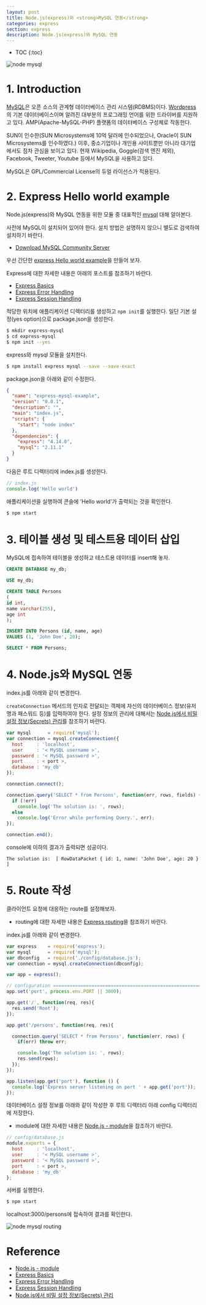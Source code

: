 ```yaml
---
layout: post
title: Node.js(express)와 <strong>MySQL 연동</strong>
categories: express
section: express
description: Node.js(express)와 MySQL 연동
---
```


* TOC
{:toc}

![node mysql](/img/nodejs-mysql.png)

# 1. Introduction

[MySQL](https://www.mysql.com/)은 오픈 소스의 관계형 데이터베이스 관리 시스템(RDBMS)이다. [Wordpress](https://wordpress.org/)의 기본 데이터베이스이며 알려진 대부분의 프로그래밍 언어를 위한 드라이버를 지원하고 있다. AMP(Apache-MySQL-PHP) 플랫폼의 데이터베이스 구성체로 작동한다.

SUN이 인수한(SUN Microsystems에 10억 달러에 인수되었으나, Oracle이 SUN Microsystems를 인수하였다.) 이후, 중소기업이나 개인용 사이트뿐만 아니라 대기업에서도 점차 관심을 보이고 있다. 현재 Wikipedia, Goggle(검색 엔진 제외), Facebook, Tweeter, Youtube 등에서 MySQL을 사용하고 있다.

MySQL은 GPL/Commercial License의 듀얼 라이선스가 적용된다.

# 2. Express Hello world example

Node.js(express)와 MySQL 연동을 위한 모듈 중 대표적인 [mysql](https://github.com/mysqljs/mysql) 대해 알아본다.

사전에 MySQL이 설치되어 있어야 한다. 설치 방법은 설명하지 않으니 별도로 검색하여 설치하기 바란다.

- [Download MySQL Community Server](https://dev.mysql.com/downloads/mysql/)

우선 간단한 [express Hello world example](http://expressjs.com/en/starter/hello-world.html)을 만들어 보자.

Express에 대한 자세한 내용은 아래의 포스트를 참조하기 바란다.

- [Express Basics](./express-basics)  
- [Express Error Handling](./express-error-handling)  
- [Express Session Handling](./express-session-handling)

적당한 위치에 애플리케이션 디렉터리를 생성하고 `npm init`를 실행한다. 일단 기본 설정(yes option)으로 package.json을 생성한다.

```bash
$ mkdir express-mysql
$ cd express-mysql
$ npm init --yes
```

express와 mysql 모듈을 설치한다.

```bash
$ npm install express mysql --save --save-exact
```

package.json을 아래와 같이 수정한다.


```json
{
  "name": "express-mysql-example",
  "version": "0.0.1",
  "description": "",
  "main": "index.js",
  "scripts": {
    "start": "node index"
  },
  "dependencies": {
    "express": "4.14.0",
    "mysql": "2.11.1"
  }
}
```

다음은 루트 디렉터리에 index.js를 생성한다.

```javascript
// index.js
console.log('Hello world')
```

애플리케이션을 실행하여 콘솔에 'Hello world'가 출력되는 것을 확인한다.

```bash
$ npm start
```

# 3. 테이블 생성 및 테스트용 데이터 삽입

MySQL에 접속하여 테이블을 생성하고 테스트용 데이터를 insert해 놓자.

```sql
CREATE DATABASE my_db;

USE my_db;

CREATE TABLE Persons
(
id int,
name varchar(255),
age int
);

INSERT INTO Persons (id, name, age)
VALUES (1, 'John Doe', 20);

SELECT * FROM Persons;
```

# 4. Node.js와 MySQL 연동

index.js를 아래와 같이 변경한다.

`createConnection` 메서드의 인자로 전달되는 객체에 자신의 데이터베이스 정보(유저명과 패스워드 등)를 입력하여야 한다. 설정 정보의 관리에 대해서는 [Node.js에서 비밀 설정 정보(Secrets) 관리](./nodejs-kepping-secrets)를 참조하기 바란다.

```javascript
var mysql      = require('mysql');
var connection = mysql.createConnection({
  host     : 'localhost',
  user     : '< MySQL username >',
  password : '< MySQL password >',
  port     : < port >,
  database : 'my_db'
});

connection.connect();

connection.query('SELECT * from Persons', function(err, rows, fields) {
  if (!err)
    console.log('The solution is: ', rows);
  else
    console.log('Error while performing Query.', err);
});

connection.end();
```

console에 이하의 결과가 출력되면 성공이다.

```
The solution is:  [ RowDataPacket { id: 1, name: 'John Doe', age: 20 } ]
```

# 5. Route 작성

클라이언트 요청에 대응하는 route를 설정해보자.

- routing에 대한 자세한 내용은 [Express routing](./express-basics#routing)을 참조하기 바란다.

index.js를 아래와 같이 변경한다.

```javascript
var express    = require('express');
var mysql      = require('mysql');
var dbconfig   = require('./config/database.js');
var connection = mysql.createConnection(dbconfig);

var app = express();

// configuration ===============================================================
app.set('port', process.env.PORT || 3000);

app.get('/', function(req, res){
  res.send('Root');
});

app.get('/persons', function(req, res){

  connection.query('SELECT * from Persons', function(err, rows) {
    if(err) throw err;

    console.log('The solution is: ', rows);
    res.send(rows);
  });
});

app.listen(app.get('port'), function () {
  console.log('Express server listening on port ' + app.get('port'));
});
```

데이터베이스 설정 정보를 아래와 같이 작성한 후 루트 디렉터리 아래 config 디렉터리에 저장한다.

- module에 대한 자세한 내용은 [Node.js - module](./nodejs-module)을 참조하기 바란다.

```javascript
// config/database.js
module.exports = {
  host     : 'localhost',
  user     : '< MySQL username >',
  password : '< MySQL password >',
  port     : < port >,
  database : 'my_db'
};
```

서버를 실행한다.

```bash
$ npm start
```

localhost:3000/persons에 접속하여 결과를 확인한다.

![node mysql routing](/img/nodejs-mysql-routing.png)

# Reference

* [Node.js - module](./nodejs-module)  
* [Express Basics](./express-basics)  
* [Express Error Handling](./express-error-handling)  
* [Express Session Handling](./express-session-handling)
* [Node.js에서 비밀 설정 정보(Secrets) 관리](./nodejs-kepping-secrets)  

